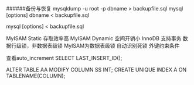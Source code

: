 ######备份与恢复
mysqldump -u root -p dbname > backupfile.sql
mysql [options]  dbname < backupfile.sql


mysql [options] < backupfile.sql


MyISAM Static
    存取效率高
MyISAM Dynamic
    空间开销小
InnoDB
    支持事务
    数据行级锁，非数据表级锁
    MyISAM为数据表级锁
    自动识别死锁
    外键约束条件

查看auto_increment 
SELECT LAST_INSERT_ID();

ALTER TABLE AA MODIFY COLUMN SS INT;
CREATE UNIQUE INDEX A ON TABLENAME(COLUMN);


